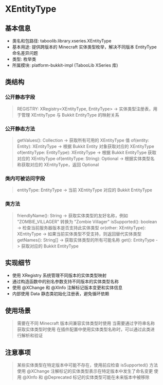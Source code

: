 # XEntityType

## 基本信息
- 类名和包路径: taboolib.library.xseries.XEntityType
- 基本用途: 提供跨版本的 Minecraft 实体类型枚举，解决不同版本 EntityType 命名差异问题
- 类型: 枚举类
- 所属模块: platform-bukkit-impl (TabooLib XSeries 库)

## 类结构

### 公开静态字段
> REGISTRY: XRegistry<XEntityType, EntityType> -> 实体类型注册表，用于管理 XEntityType 与 Bukkit EntityType 的映射关系

### 公开静态方法
> getValues(): Collection<XEntityType> -> 获取所有可用的 XEntityType 值
> of(entity: Entity): XEntityType -> 根据 Bukkit Entity 对象获取对应的 XEntityType
> of(entityType: EntityType): XEntityType -> 根据 Bukkit EntityType 获取对应的 XEntityType
> of(entityType: String): Optional<XEntityType> -> 根据实体类型名称获取对应的 XEntityType，返回 Optional

### 类内可被访问字段
> entityType: EntityType -> 当前 XEntityType 对应的 Bukkit EntityType

### 类方法
> friendlyName(): String -> 获取实体类型的友好名称，例如 "ZOMBIE_VILLAGER" 转换为 "Zombie Villager"
> isSupported(): boolean -> 检查当前服务器版本是否支持此实体类型
> or(other: XEntityType): XEntityType -> 如果当前实体类型不受支持，则返回替代实体类型
> getNames(): String[] -> 获取实体类型的所有可能名称
> get(): EntityType -> 获取对应的 Bukkit EntityType

## 实现细节
- 使用 XRegistry 系统管理不同版本的实体类型映射
- 通过构造函数中的别名参数支持不同版本的实体类型名称
- 使用 @XChange 和 @XInfo 注解标记版本变更和实体信息
- 内部使用 Data 静态类初始化注册表，避免循环依赖

## 使用场景
> 需要在不同 Minecraft 版本间兼容实体类型时使用
> 当需要通过字符串名称获取实体类型时使用
> 在插件配置中使用实体类型名称时，可以通过此类进行解析和验证

## 注意事项
> 某些实体类型在特定版本中可能不存在，使用前应检查 isSupported() 方法
> 使用 @XChange 注解标记的实体类型表示在特定版本中发生了命名变更
> 使用 @XInfo 和 @Deprecated 标记的实体类型可能在未来版本中被移除


